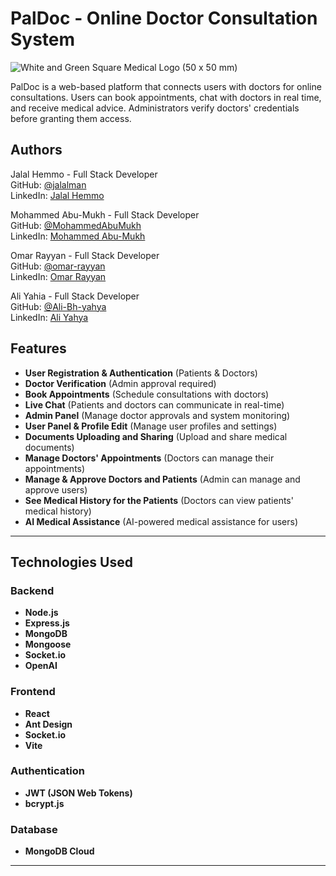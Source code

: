 # PalDoc - Online Doctor Consultation System

![White and Green Square Medical Logo (50 x 50 mm)](https://github.com/user-attachments/assets/97b0efb9-ce66-4a1f-b667-f49dcf55047f)


PalDoc is a web-based platform that connects users with doctors for online consultations. Users can book appointments, chat with doctors in real time, and receive medical advice. Administrators verify doctors' credentials before granting them access.
## Authors
Jalal Hemmo - Full Stack Developer  
GitHub: [@jalalman](https://github.com/jalalman)  
LinkedIn: [Jalal Hemmo](https://www.linkedin.com/in/jalal-hemmo)

Mohammed Abu-Mukh - Full Stack Developer  
GitHub: [@MohammedAbuMukh](https://github.com/MohammedAbuMukh)  
LinkedIn: [Mohammed Abu-Mukh](https://www.linkedin.com/in/mohammad-abumukh/)

Omar Rayyan - Full Stack Developer  
GitHub: [@omar-rayyan](https://github.com/omar-rayyan)  
LinkedIn: [Omar Rayyan](https://www.linkedin.com/in/omar-r-rayyan/)

Ali Yahia - Full Stack Developer  
GitHub: [@Ali-Bh-yahya](https://github.com/Ali-Bh-yahya)  
LinkedIn: [Ali Yahya](https://www.linkedin.com/in/ali-yahya999/)

## Features
- **User Registration & Authentication** (Patients & Doctors)
- **Doctor Verification** (Admin approval required)
- **Book Appointments** (Schedule consultations with doctors)
- **Live Chat** (Patients and doctors can communicate in real-time)
- **Admin Panel** (Manage doctor approvals and system monitoring)
- **User Panel & Profile Edit** (Manage user profiles and settings)
- **Documents Uploading and Sharing** (Upload and share medical documents)
- **Manage Doctors' Appointments** (Doctors can manage their appointments)
- **Manage & Approve Doctors and Patients** (Admin can manage and approve users)
- **See Medical History for the Patients** (Doctors can view patients' medical history)
- **AI Medical Assistance** (AI-powered medical assistance for users)

---

## Technologies Used

### Backend
- **Node.js**
- **Express.js**
- **MongoDB**
- **Mongoose**
- **Socket.io**
- **OpenAI**

### Frontend
- **React**
- **Ant Design**
- **Socket.io**
- **Vite**

### Authentication
- **JWT (JSON Web Tokens)**
- **bcrypt.js**

### Database
- **MongoDB Cloud**

---

